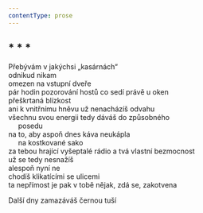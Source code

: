 ```yaml
---
contentType: prose
---
```


## \* \* \*

Přebývám v jakýchsi „kasárnách“  
odnikud nikam  
omezen na vstupní dveře  
pár hodin pozorování hostů co sedí právě u oken  
přeškrtaná blízkost  
ani k vnitřnímu hněvu už nenacházíš odvahu  
všechnu svou energii tedy dáváš do způsobného  
     posedu  
na to, aby aspoň dnes káva neukápla  
     na kostkované sako  
za tebou hrající vyšeptalé rádio a tvá vlastní bezmocnost  
už se tedy nesnažíš  
alespoň nyní ne  
chodíš klikatícími se ulicemi  
ta nepřímost je pak v tobě nějak, zdá se, zakotvena

Další dny zamazáváš černou tuší
